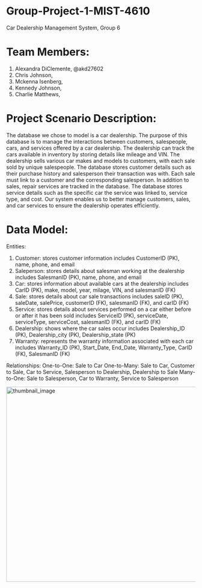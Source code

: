 # Group-Project-1-MIST-4610
Car Dealership Management System, Group 6

# Team Members:
1. Alexandra DiClemente, @akd27602
2. Chris Johnson,
3. Mckenna Isenberg,
4. Kennedy Johnson,
5. Charlie Matthews,

# Project Scenario Description:
The database we chose to model is a car dealership. The purpose of this database is to manage the interactions between customers, salespeople, cars, and services offered by a car dealership. The dealership can track the cars available in inventory by storing details like mileage and VIN. The dealership sells various car makes and models to customers, with each sale sold by unique salespeople. The database stores customer details such as their purchase history and salesperson their transaction was with. Each sale must link to a customer and the corresponding salesperson. In addition to sales, repair services are tracked in the database. The database stores service details such as the specific car the service was linked to, service type, and cost. Our system enables us to better manage customers, sales, and car services to ensure the dealership operates efficiently.

# Data Model:
Entities:
1. Customer: stores customer information includes CustomerID (PK), name, phone, and email
2. Saleperson: stores details about salesman working at the dealership includes SalesmanID (PK), name, phone, and email
3. Car: stores information about available cars at the dealership includes CarID (PK), make, model, year, milage, VIN, and salesmanID (FK)
4. Sale: stores details about car sale transactions includes saleID (PK), saleDate, salePrice, customerID (FK), salesmanID (FK), and carID (FK)
5. Service: stores details about services performed on a car either before or after it has been sold includes ServiceID (PK), serviceDate, serviceType, serviceCost, salesmanID (FK), and carID (FK)
6. Dealership: shows where the car sales occur includes Dealership_ID (PK), Dealership_city (PK), Dealership_state (PK)
7. Warranty: represents the warranty information associated with each car includes Warranty_ID (PK), Start_Date, End_Date, Warranty_Type, CarID (FK), SalesmanID (FK)

Relationships:
    One-to-One: Sale to Car
    One-to-Many: Sale to Car, Customer to Sale, Car to Service, Salesperson to Dealership, Dealership to Sale
    Many-to-One: Sale to Salesperson, Car to Warranty, Service to Salesperson

<img width="519" alt="thumbnail_image" src="https://github.com/user-attachments/assets/83afa553-c69c-4ef4-a376-f932fb3fa071">

